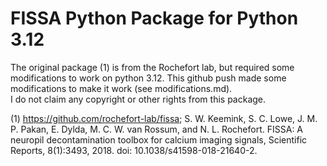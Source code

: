 # FISSA Python Package for Python 3.12
The original package (1) is from the Rochefort lab, but required some modifications to work on python 3.12.
This github push made some modifications to make it work (see modifications.md). <br>
I do not claim any copyright or other rights from this package.

(1) https://github.com/rochefort-lab/fissa;
S. W. Keemink, S. C. Lowe, J. M. P. Pakan, E. Dylda, M. C. W. van Rossum, and N. L. Rochefort. FISSA: A neuropil decontamination toolbox for calcium imaging signals, Scientific Reports, 8(1):3493, 2018. doi: 10.1038/s41598-018-21640-2.